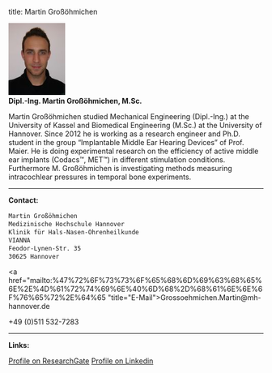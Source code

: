 title: Martin Großöhmichen

![Picture Martin Großöhmichen](MGR.jpg)  
**Dipl.-Ing. Martin Großöhmichen, M.Sc.**

Martin Großöhmichen studied Mechanical Engineering (Dipl.-Ing.) at the University of Kassel and Biomedical Engineering (M.Sc.) at the University of Hannover. Since 2012 he is working as a research engineer and Ph.D. student in the group “Implantable Middle Ear Hearing Devices” of Prof. Maier. He is doing experimental research on the efficiency of active middle ear implants (Codacs™, MET™) in different stimulation conditions. Furthermore M. Großöhmichen is investigating methods measuring intracochlear pressures in temporal bone experiments.
***


**Contact:**

	Martin Großöhmichen
	Medizinische Hochschule Hannover
	Klinik für Hals-Nasen-Ohrenheilkunde
	VIANNA
	Feodor-Lynen-Str. 35
	30625 Hannover

<a href="&#x6d;&#x61;&#x69;&#x6c;&#x74;&#x6f;&#x3a;%47%72%6F%73%73%6F%65%68%6D%69%63%68%65%6E%2E%4D%61%72%74%69%6E%40%6D%68%2D%68%61%6E%6E%6F%76%65%72%2E%64%65 "title="&#x45;&#x2d;&#x4d;&#x61;&#x69;&#x6c;">&#x47;&#x72;&#x6f;&#x73;&#x73;&#x6f;&#x65;&#x68;&#x6d;&#x69;&#x63;&#x68;&#x65;&#x6e;&#x2e;&#x4d;&#x61;&#x72;&#x74;&#x69;&#x6e;&#x40;&#x6d;&#x68;&#x2d;&#x68;&#x61;&#x6e;&#x6e;&#x6f;&#x76;&#x65;&#x72;&#x2e;&#x64;&#x65;</a>

+49 (0)511 532-7283
***
**Links:**

[Profile on ResearchGate](http://www.researchgate.net/profile/Martin_Grossoehmichen "Profile on ResearchGate")
[Profile on Linkedin](https://www.linkedin.com/in/martingrossoehmichen "Profile on LinkedIn")